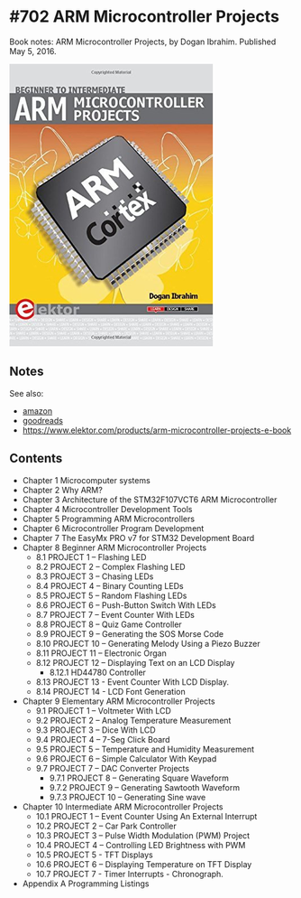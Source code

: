 # #702 ARM Microcontroller Projects

Book notes: ARM Microcontroller Projects, by Dogan Ibrahim. Published May 5, 2016.

[![Build](./assets/arm-microcontroller-projects_build.jpg?raw=true)](https://amzn.to/3XUIVLC)

## Notes

See also:

* [amazon](https://amzn.to/3XUIVLC)
* [goodreads](https://www.goodreads.com/book/show/33020976-arm-microcontroller-projects)
* <https://www.elektor.com/products/arm-microcontroller-projects-e-book>

## Contents

* Chapter 1 Microcomputer systems
* Chapter 2 Why ARM?
* Chapter 3 Architecture of the STM32F107VCT6 ARM Microcontroller
* Chapter 4 Microcontroller Development Tools
* Chapter 5 Programming ARM Microcontrollers
* Chapter 6 Microcontroller Program Development
* Chapter 7 The EasyMx PRO v7 for STM32 Development Board
* Chapter 8 Beginner ARM Microcontroller Projects
    * 8.1 PROJECT 1 – Flashing LED
    * 8.2 PROJECT 2 – Complex Flashing LED
    * 8.3 PROJECT 3 – Chasing LEDs
    * 8.4 PROJECT 4 – Binary Counting LEDs
    * 8.5 PROJECT 5 – Random Flashing LEDs
    * 8.6 PROJECT 6 – Push-Button Switch With LEDs
    * 8.7 PROJECT 7 – Event Counter With LEDs
    * 8.8 PROJECT 8 – Quiz Game Controller
    * 8.9 PROJECT 9 – Generating the SOS Morse Code
    * 8.10 PROJECT 10 – Generating Melody Using a Piezo Buzzer
    * 8.11 PROJECT 11 – Electronic Organ
    * 8.12 PROJECT 12 – Displaying Text on an LCD Display
        * 8.12.1 HD44780 Controller
    * 8.13 PROJECT 13 - Event Counter With LCD Display.
    * 8.14 PROJECT 14 - LCD Font Generation
* Chapter 9 Elementary ARM Microcontroller Projects
    * 9.1 PROJECT 1 – Voltmeter With LCD
    * 9.2 PROJECT 2 – Analog Temperature Measurement
    * 9.3 PROJECT 3 – Dice With LCD
    * 9.4 PROJECT 4 – 7-Seg Click Board
    * 9.5 PROJECT 5 – Temperature and Humidity Measurement
    * 9.6 PROJECT 6 – Simple Calculator With Keypad
    * 9.7 PROJECT 7 – DAC Converter Projects
        * 9.7.1 PROJECT 8 – Generating Square Waveform
        * 9.7.2 PROJECT 9 – Generating Sawtooth Waveform
        * 9.7.3 PROJECT 10 – Generating Sine wave
* Chapter 10 Intermediate ARM Microcontroller Projects
    * 10.1 PROJECT 1 – Event Counter Using An External Interrupt
    * 10.2 PROJECT 2 – Car Park Controller
    * 10.3 PROJECT 3 – Pulse Width Modulation (PWM) Project
    * 10.4 PROJECT 4 – Controlling LED Brightness with PWM
    * 10.5 PROJECT 5 - TFT Displays
    * 10.6 PROJECT 6 – Displaying Temperature on TFT Display
    * 10.7 PROJECT 7 - Timer Interrupts - Chronograph.
* Appendix A Programming Listings
